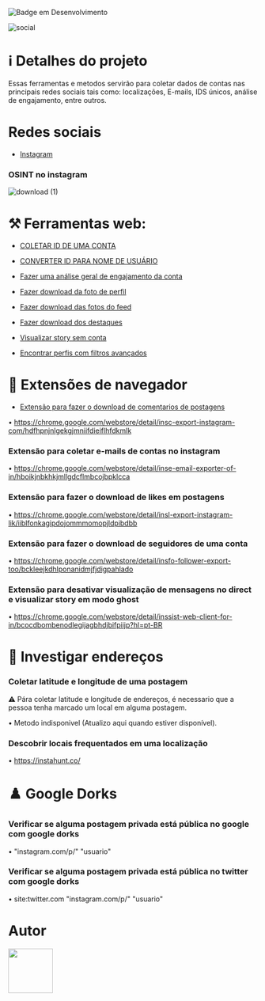 ![Badge em Desenvolvimento](http://img.shields.io/static/v1?label=ESTADO&message=EM%20DESENVOLVIMENTO&color=GREEN&style=for-the-badge)

![social](https://github.com/DavizinBR/SocialOSINTbr/assets/133701068/407c535e-c202-41ba-94f9-7ba2d10e5e99)

# ℹ️ Detalhes do projeto

Essas ferramentas e metodos servirão para coletar dados de contas nas principais redes sociais tais como: localizações, E-mails, IDS únicos, análise de engajamento, entre outros.

# Redes sociais

* [Instagram](#osint-no-instagram)

### OSINT no instagram

![download (1)](https://github.com/DavizinBR/SocialOSINTbr/assets/133701068/b03cc689-ece2-4163-8ad8-3d7d442dae0a)

# ⚒️ Ferramentas web:

* [COLETAR ID DE UMA CONTA](https://www.instafollowers.co/find-instagram-user-id#:~:text=On%20the%20main%20page%2C%20click,can%20change%20your%20user%20ID)

* [CONVERTER ID PARA NOME DE USUÁRIO](https://commentpicker.com/instagram-username.php)

* [Fazer uma análise geral de engajamento da conta](https://inflact.com/tools/profile-analyzer/)

* [Fazer download da foto de perfil](https://pokoinsta.com/download-profile-picture-instagram)

* [Fazer download das fotos do feed](https://saveinsta.app/en1)

* [Fazer download dos destaques](https://imginn.com/)

* [Visualizar story sem conta](https://www.instafollowers.co/download-instagram-stories)

* [Encontrar perfis com filtros avançados](https://inflact.com/tools/instagram-search/)

# 📂 Extensões de navegador

* [Extensão para fazer o download de comentarios de postagens](https://chrome.google.com/webstore/detail/insc-export-instagram-com/hdfhpnjnlgekgjmniifdieiflhfdkmlk)

• https://chrome.google.com/webstore/detail/insc-export-instagram-com/hdfhpnjnlgekgjmniifdieiflhfdkmlk

### Extensão para coletar e-mails de contas no instagram

• https://chrome.google.com/webstore/detail/inse-email-exporter-of-in/hboikjnbkhkjmllgdcflmbcojbpklcca

### Extensão para fazer o download de likes em postagens

• https://chrome.google.com/webstore/detail/insl-export-instagram-lik/iiblfonkagipdojommmomopjldpibdbb

### Extensão para fazer o download de seguidores de uma conta

• https://chrome.google.com/webstore/detail/insfo-follower-export-too/bckleejkdhlponanidmjfjdigpahlado

### Extensão para desativar visualização de mensagens no direct e visualizar story em modo ghost

• https://chrome.google.com/webstore/detail/inssist-web-client-for-in/bcocdbombenodlegijagbhdjbifpiijp?hl=pt-BR

# 📍 Investigar endereços

### Coletar latitude e longitude de uma postagem

⚠️ Pára coletar latitude e longitude de endereços, é necessario que a pessoa tenha marcado um local em alguma postagem.

• Metodo indisponivel (Atualizo aqui quando estiver disponível).

### Descobrir locais frequentados em uma localização

• https://instahunt.co/

# ♟️ Google Dorks

### Verificar se alguma postagem privada está pública no google com google dorks

• "instagram.com/p/" "usuario"

### Verificar se alguma postagem privada está pública no twitter com google dorks

• site:twitter.com "instagram.com/p/" "usuario"


# Autor

[<img src="https://avatars.githubusercontent.com/u/133701068?v=4" width=90><br><sub></sub>](https://github.com/DavizinBR)

